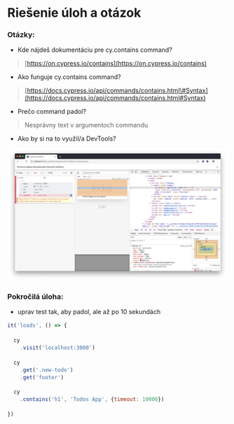 # Riešenie úloh a otázok

### Otázky:

* Kde nájdeš dokumentáciu pre cy.contains command?

> [https://on.cypress.io/contains](https://on.cypress.io/contains)

* Ako funguje cy.contains command?

> [https://docs.cypress.io/api/commands/contains.html\#Syntax](https://docs.cypress.io/api/commands/contains.html#Syntax)

* Prečo command padol?

> Nesprávny text v argumentoch commandu

* Ako by si na to využil/a DevTools?

![](../../.gitbook/assets/snimka-obrazovky-2019-12-04-o-0.05.17.png)

### Pokročilá úloha:

* uprav test tak, aby padol, ale až po 10 sekundách

```javascript
it('loads', () => {

  cy
    .visit('localhost:3000')

  cy
    .get('.new-todo')
    .get('footer')

  cy
    .contains('h1', 'Todos App', {timeout: 10000})

})
```



